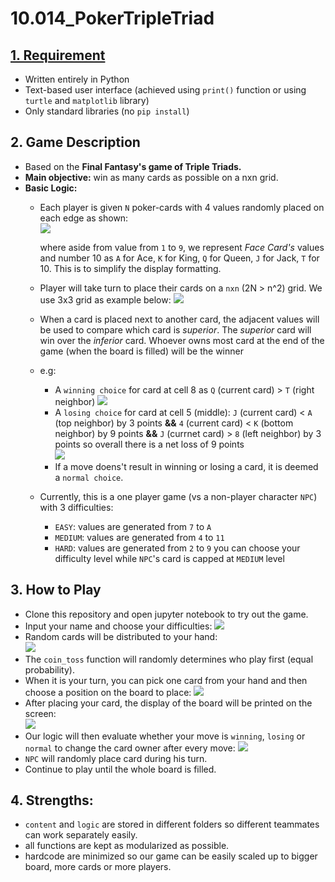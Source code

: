 # 10.014_PokerTripleTriad

## [1. Requirement](https://docs.google.com/document/d/14Yq8YuP0RxB080rZlBmDTTOS-8_ds3UmV0gc3L_Sv4s/edit)
- Written entirely in Python
- Text-based user interface (achieved using `print()` function or using `turtle` and `matplotlib` library)
- Only standard libraries (no `pip install`)

## 2. Game Description
- Based on the **Final Fantasy's game of Triple Triads.**
- **Main objective:** win as many cards as possible on a nxn grid.
- **Basic Logic:** 
    - Each player is given `N` poker-cards with 4 values randomly placed on each edge as shown:<br>
    ![](https://i.imgur.com/UDhXXCx.png)

        where aside from value from `1` to `9`, we represent *Face Card's* values and number 10 as `A` for Ace, `K` for King, `Q` for Queen, `J` for Jack, `T` for 10. This is to simplify the display formatting.
    - Player will take turn to place their cards on a `nxn` (2N > n^2) grid. We use 3x3 grid as example below: 
    ![](https://i.imgur.com/AGvWhgE.png)
    - When a card is placed next to another card, the adjacent values will be used to compare which card is *superior*. The *superior* card will win over the *inferior* card. Whoever owns most card at the end of the game (when the board is filled) will be the winner
    - e.g:
        - A `winning choice` for card at cell 8 as `Q` (current card) > `T` (right neighbor)
        ![](https://i.imgur.com/MVRsG82.png)
        - A `losing choice` for card at cell 5 (middle):
        `J` (current card) < `A` (top neighbor) by 3 points **&&** 
        `4` (current card) < `K` (bottom neighbor) by 9 points **&&**
        `J` (currnet card) > `8` (left neighbor) by 3 points
        so overall there is a net loss of 9 points<br>
        ![](https://i.imgur.com/XwaAhdA.png)
        - If a move doens't result in winning or losing a card, it is deemed a `normal choice`.
    - Currently, this is a one player game (vs a non-player character `NPC`) with 3 difficulties:
        - `EASY`: values are generated from `7` to `A`
        - `MEDIUM`: values are generated from `4` to `11`
        - `HARD`: values are generated from `2` to `9`
        you can choose your difficulty level while `NPC`'s card is capped at `MEDIUM` level
        
## 3. How to Play
- Clone this repository and open jupyter notebook to try out the game.
- Input your name and choose your difficulties:
![](https://i.imgur.com/NTXQl9s.png)
- Random cards will be distributed to your hand:<br>
![](https://i.imgur.com/RY5uJY3.png)
- The `coin_toss` function will randomly determines who play first (equal probability).
- When it is your turn, you can pick one card from your hand and then choose a position on the board to place:
![](https://i.imgur.com/KMFdYbM.png)
- After placing your card, the display of the board will be printed on the screen:<br>
![](https://i.imgur.com/ybMQYzc.png)
- Our logic will then evaluate whether your move is `winning`, `losing` or `normal` to change the card owner after every move:
![](https://i.imgur.com/MsPfSgN.png)
- `NPC` will randomly place card during his turn.
- Continue to play until the whole board is filled. 

## 4. Strengths:
- `content` and `logic` are stored in different folders so different teammates can work separately easily.
- all functions are kept as modularized as possible.
- hardcode are minimized so our game can be easily scaled up to bigger board, more cards or more players.


